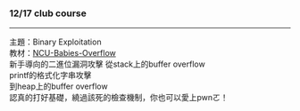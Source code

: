 ### 12/17 club course  
***
主題：Binary Exploitation  
教材：[NCU-Babies-Overflow](https://github.com/shinmao/NCU-Babies-Hacker/blob/master/Sharing/NCU-Babies-Overflow.key)  
新手導向的二進位漏洞攻擊
從stack上的buffer overflow  
printf的格式化字串攻擊  
到heap上的buffer overflow  
認真的打好基礎，繞過該死的檢查機制，你也可以愛上pwnㄛ！  
